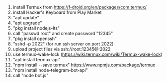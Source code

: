 
1) install Termux from https://f-droid.org/en/packages/com.termux/
2) install Hacker's Keyboard from Play Market
3) "apt update"
4) "apt upgrade"
5) "pkg install nodejs-lts"
6) call "passwd root" and create password "12345"
7) "pkg install openssh"
8) "sshd -p 2022" (for run ssh server on port 2022)
9) upload project files via ssh://root:12345@<phoneIP>:2022
10) use termux-wake-lock (https://wiki.termux.com/wiki/Termux-wake-lock)
11) "apt install termux-api"
12) "npm install --save termux" https://www.npmjs.com/package/termux
13) "npm install node-telegram-bot-api"
14) call "node bot.js"

